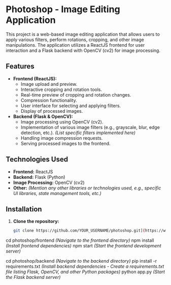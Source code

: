 # Photoshop - Image Editing Application

This project is a web-based image editing application that allows users to apply various filters, perform rotations, cropping, and other image manipulations.  The application utilizes a ReactJS frontend for user interaction and a Flask backend with OpenCV (cv2) for image processing.

## Features

* **Frontend (ReactJS):**
    * Image upload and preview.
    * Interactive cropping and rotation tools.
    * Real-time preview of cropping and rotation changes.
    * Compression functionality.
    * User interface for selecting and applying filters.
    * Display of processed images.
* **Backend (Flask & OpenCV):**
    * Image processing using OpenCV (cv2).
    * Implementation of various image filters (e.g., grayscale, blur, edge detection, etc.).  *(List specific filters implemented here)*
    * Handling image compression requests.
    * Serving processed images to the frontend.

## Technologies Used

* **Frontend:** ReactJS
* **Backend:** Flask (Python)
* **Image Processing:** OpenCV (cv2)
* **Other:** *(Mention any other libraries or technologies used, e.g., specific UI libraries, state management tools, etc.)*

## Installation

1. **Clone the repository:**
   ```bash
   git clone https://github.com/YOUR_USERNAME/photoshop.git](https://www.google.com/search?q=https://github.com/YOUR_USERNAME/photoshop.git)  *(Replace with your repository URL)](https://github.com/junaidkhan80121/photoshop.git)*

cd photoshop/frontend  *(Navigate to the frontend directory)*
npm install  *(Install frontend dependencies)*
npm start  *(Start the frontend development server)*


cd photoshop/backend  *(Navigate to the backend directory)*
pip install -r requirements.txt *(Install backend dependencies - Create a requirements.txt file listing Flask, OpenCV, and other Python packages)*
python app.py  *(Start the Flask backend server)*
